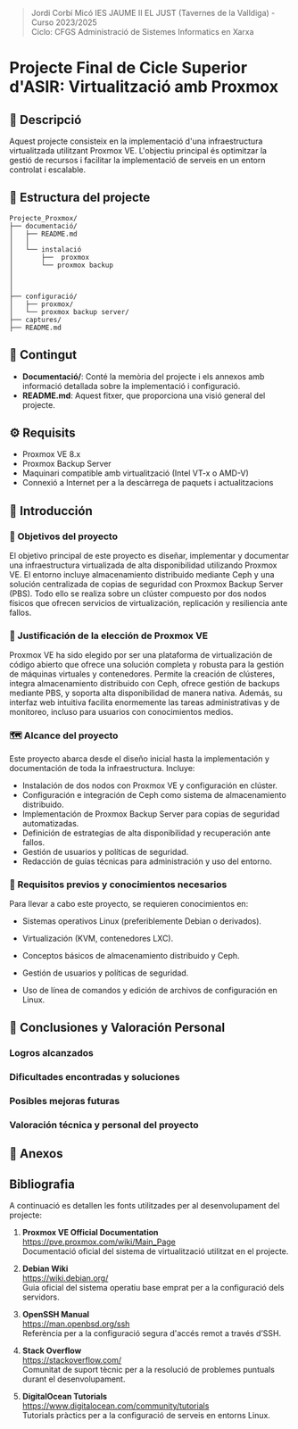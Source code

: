 <a name="top"></a>
> Jordi Corbí Micó
> IES JAUME II EL JUST (Tavernes de la Valldiga) - Curso 2023/2025  
> Ciclo: CFGS Administració de Sistemes Informatics en Xarxa 

# Projecte Final de Cicle Superior d'ASIR: Virtualització amb Proxmox

## 📌 Descripció

Aquest projecte consisteix en la implementació d'una infraestructura virtualitzada utilitzant Proxmox VE. L'objectiu principal és optimitzar la gestió de recursos i facilitar la implementació de serveis en un entorn controlat i escalable.

## 🧱 Estructura del projecte

```
Projecte_Proxmox/
├── documentació/
│   ├── README.md
│   │ 
│   └── instalació
│       ├──  proxmox
│       └── proxmox backup
│     
│
│
├── configuració/
│   ├── proxmox/
│   └── proxmox backup server/
├── captures/
├── README.md
```


## 📄 Contingut

- **Documentació/**: Conté la memòria del projecte i els annexos amb informació detallada sobre la implementació i configuració.
- **README.md**: Aquest fitxer, que proporciona una visió general del projecte.


## ⚙️ Requisits

- Proxmox VE 8.x
- Proxmox Backup Server 
- Maquinari compatible amb virtualització (Intel VT-x o AMD-V)
- Connexió a Internet per a la descàrrega de paquets i actualitzacions



## 📘 Introducción

###  🎯 Objetivos del proyecto

El objetivo principal de este proyecto es diseñar, implementar y documentar una infraestructura virtualizada de alta disponibilidad utilizando Proxmox VE. El entorno incluye almacenamiento distribuido mediante Ceph y una solución centralizada de copias de seguridad con Proxmox Backup Server (PBS). Todo ello se realiza sobre un clúster compuesto por dos nodos físicos que ofrecen servicios de virtualización, replicación y resiliencia ante fallos.

###  🧩 Justificación de la elección de Proxmox VE

Proxmox VE ha sido elegido por ser una plataforma de virtualización de código abierto que ofrece una solución completa y robusta para la gestión de máquinas virtuales y contenedores. Permite la creación de clústeres, integra almacenamiento distribuido con Ceph, ofrece gestión de backups mediante PBS, y soporta alta disponibilidad de manera nativa. Además, su interfaz web intuitiva facilita enormemente las tareas administrativas y de monitoreo, incluso para usuarios con conocimientos medios.

###  🗺️ Alcance del proyecto

Este proyecto abarca desde el diseño inicial hasta la implementación y documentación de toda la infraestructura. Incluye:

- Instalación de dos nodos con Proxmox VE y configuración en clúster.
- Configuración e integración de Ceph como sistema de almacenamiento distribuido.
- Implementación de Proxmox Backup Server para copias de seguridad automatizadas.
- Definición de estrategias de alta disponibilidad y recuperación ante fallos.
- Gestión de usuarios y políticas de seguridad.
- Redacción de guías técnicas para administración y uso del entorno.

###  🧠 Requisitos previos y conocimientos necesarios

Para llevar a cabo este proyecto, se requieren conocimientos en:

- Sistemas operativos Linux (preferiblemente Debian o derivados).


- Virtualización (KVM, contenedores LXC).
- Conceptos básicos de almacenamiento distribuido y Ceph.
- Gestión de usuarios y políticas de seguridad.
- Uso de línea de comandos y edición de archivos de configuración en Linux.


##  🧠 Conclusiones y Valoración Personal

###  Logros alcanzados

###  Dificultades encontradas y soluciones

###  Posibles mejoras futuras

###  Valoración técnica y personal del proyecto

##  📎 Anexos

## Bibliografia

A continuació es detallen les fonts utilitzades per al desenvolupament del projecte:

1. **Proxmox VE Official Documentation**  
   https://pve.proxmox.com/wiki/Main_Page  
   Documentació oficial del sistema de virtualització utilitzat en el projecte.

2. **Debian Wiki**  
   https://wiki.debian.org/  
   Guia oficial del sistema operatiu base emprat per a la configuració dels servidors.

3. **OpenSSH Manual**  
   https://man.openbsd.org/ssh  
   Referència per a la configuració segura d'accés remot a través d’SSH.

4. **Stack Overflow**  
   https://stackoverflow.com/  
   Comunitat de suport tècnic per a la resolució de problemes puntuals durant el desenvolupament.

5. **DigitalOcean Tutorials**  
   https://www.digitalocean.com/community/tutorials  
   Tutorials pràctics per a la configuració de serveis en entorns Linux.





